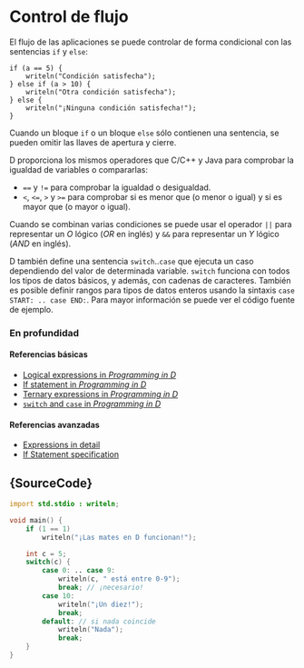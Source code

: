 # Control de flujo

El flujo de las aplicaciones se puede controlar de forma condicional con las
sentencias `if` y `else`:

    if (a == 5) {
        writeln("Condición satisfecha");
    } else if (a > 10) {
        writeln("Otra condición satisfecha");
    } else {
        writeln("¡Ninguna condición satisfecha!");
    }

Cuando un bloque `if` o un bloque `else` sólo contienen una sentencia, se pueden
omitir las llaves de apertura y cierre.

D proporciona los mismos operadores que C/C++ y Java para comprobar la igualdad
de variables o compararlas:

* `==` y `!=` para comprobar la igualdad o desigualdad.
* `<`, `<=`, `>` y `>=` para comprobar si es menor que (o menor o igual) y si es mayor que (o mayor o igual).

Cuando se combinan varias condiciones se puede usar el operador `||` para
representar un *O* lógico (*OR* en inglés) y `&&` para representar un *Y*
lógico (*AND* en inglés).

D también define una sentencia `switch`..`case` que ejecuta un caso dependiendo
del valor de determinada variable. `switch` funciona con todos los tipos de datos
básicos, y además, con cadenas de caracteres. También es posible definir rangos para
tipos de datos enteros usando la sintaxis `case START: .. case END:`. Para mayor
información se puede ver el código fuente de ejemplo.

### En profundidad

#### Referencias básicas

- [Logical expressions in _Programming in D_](http://ddili.org/ders/d.en/logical_expressions.html)
- [If statement in _Programming in D_](http://ddili.org/ders/d.en/if.html)
- [Ternary expressions in _Programming in D_](http://ddili.org/ders/d.en/ternary.html)
- [`switch` and `case` in _Programming in D_](http://ddili.org/ders/d.en/switch_case.html)

#### Referencias avanzadas

- [Expressions in detail](https://dlang.org/spec/expression.html)
- [If Statement specification](https://dlang.org/spec/statement.html#if-statement)

## {SourceCode}

```d
import std.stdio : writeln;

void main() {
    if (1 == 1)
        writeln("¡Las mates en D funcionan!");

    int c = 5;
    switch(c) {
        case 0: .. case 9:
            writeln(c, " está entre 0-9");
            break; // ¡necesario!
        case 10:
            writeln("¡Un diez!");
            break;
        default: // si nada coincide
            writeln("Nada");
            break;
    }
}
```
